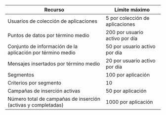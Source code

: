 | Recurso | Límite máximo |
| --- | --- |
| Usuarios de colección de aplicaciones |5 por colección de aplicaciones |
| Puntos de datos por término medio |200 por usuario activo por día |
| Conjunto de información de la aplicación por término medio |50 por usuario activo por día |
| Mensajes insertados por término medio |20 por usuario activo por día |
| Segmentos |100 por aplicación |
| Criterios por segmento |10 |
| Campañas de inserción activas |50 por aplicación |
| Número total de campañas de inserción (activas y completadas) |1000 por aplicación |



<!--HONumber=Nov16_HO3-->


